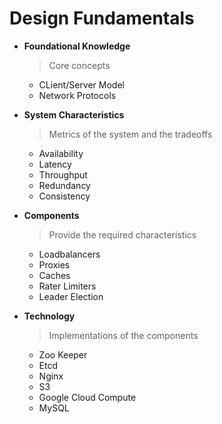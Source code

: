 # Design Fundamentals



* __Foundational Knowledge__

    > Core concepts

    * CLient/Server Model
    * Network Protocols

* __System Characteristics__

    > Metrics of the system and the tradeoffs

    * Availability
    * Latency
    * Throughput
    * Redundancy
    * Consistency

* __Components__

    > Provide the required characteristics

    * Loadbalancers
    * Proxies
    * Caches
    * Rater Limiters
    * Leader Election

* __Technology__

    > Implementations of the components

    * Zoo Keeper
    * Etcd
    * Nginx
    * S3
    * Google Cloud Compute
    * MySQL



